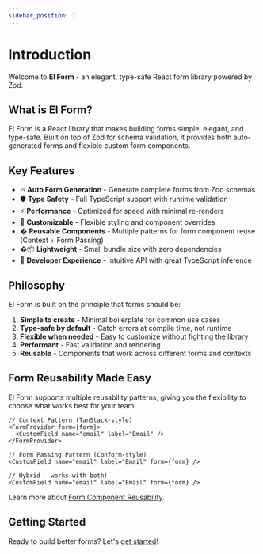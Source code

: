 ```yaml
---
sidebar_position: 1
---
```


# Introduction

Welcome to **El Form** - an elegant, type-safe React form library powered by Zod.

## What is El Form?

El Form is a React library that makes building forms simple, elegant, and type-safe. Built on top of Zod for schema validation, it provides both auto-generated forms and flexible custom form components.

## Key Features

- 🔥 **Auto Form Generation** - Generate complete forms from Zod schemas
- 🛡️ **Type Safety** - Full TypeScript support with runtime validation
- ⚡ **Performance** - Optimized for speed with minimal re-renders
- 🎨 **Customizable** - Flexible styling and component overrides
- � **Reusable Components** - Multiple patterns for form component reuse (Context + Form Passing)
- �📦 **Lightweight** - Small bundle size with zero dependencies
- 🔧 **Developer Experience** - Intuitive API with great TypeScript inference

## Philosophy

El Form is built on the principle that forms should be:

1. **Simple to create** - Minimal boilerplate for common use cases
2. **Type-safe by default** - Catch errors at compile time, not runtime
3. **Flexible when needed** - Easy to customize without fighting the library
4. **Performant** - Fast validation and rendering
5. **Reusable** - Components that work across different forms and contexts

## Form Reusability Made Easy

El Form supports multiple reusability patterns, giving you the flexibility to choose what works best for your team:

```tsx
// Context Pattern (TanStack-style)
<FormProvider form={form}>
  <CustomField name="email" label="Email" />
</FormProvider>

// Form Passing Pattern (Conform-style)
<CustomField name="email" label="Email" form={form} />

// Hybrid - works with both!
<CustomField name="email" label="Email" form={form} />
```

Learn more about [Form Component Reusability](./form-reusability.md).

## Getting Started

Ready to build better forms? Let's [get started](./quick-start.md)!
